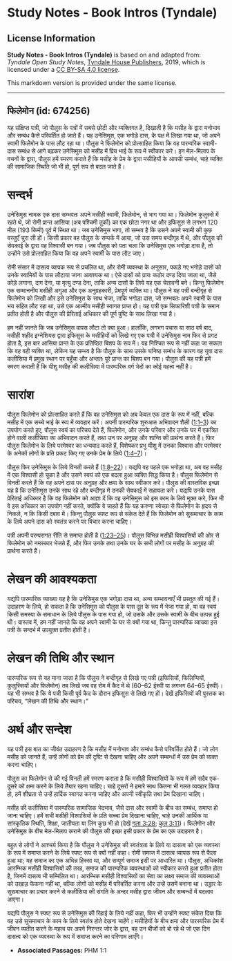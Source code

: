 # Study Notes - Book Intros (Tyndale)

## License Information

**Study Notes - Book Intros (Tyndale)** is based on and adapted from: _Tyndale Open Study Notes_, [Tyndale House Publishers](https://tyndaleopenresources.com/), 2019, which is licensed under a [CC BY-SA 4.0 license](https://creativecommons.org/licenses/by-sa/4.0/legalcode.en).

This markdown version is provided under the same license.



--------------------------------

## फिलेमोन (id: 674256)

यह संक्षिप्त पत्री, जो पौलुस के पत्रों में सबसे छोटी और व्यक्तिगत है, दिखाती है कि मसीह के द्वारा मनोभाव और सम्बंध कैसे परिवर्तित हो जाते हैं। यह उनेसिमुस, एक भगोड़े दास, के पक्ष में लिखा गया था, जो अपने स्वामी फिलेेमोन के पास लौट रहा था। पौलुस ने फिलेमोन को प्रोत्साहित किया कि वह पारम्परिक स्वामी\-दास सम्बंध से आगे बढ़कर उनेसिमुस को मसीह में प्रिय भाई के रूप में स्वीकार करे। इन मेल\-मिलाप के वचनों के द्वारा, पौलुस हमें स्मरण कराते हैं कि मसीह के प्रेम के द्वारा मसीहियों के आपसी सम्बंध, चाहे व्यक्ति की सामाजिक स्थिति जो भी हो, पूर्ण रूप से बदल जाते हैं।

सन्दर्भ
=======

उनेसिमुस नामक एक दास सम्भवतः अपने मसीही स्वामी, फिलेमोन, से भाग गया था। फिलेमोन कुलुस्से में रहते थे, जो रोमी प्रान्त आसिया (अब पश्चिमी तुर्की) का एक छोटा नगर था और इफिसुस से लगभग 120 मील (193 किमी) पूर्व में स्थित था। जब उनेसिमुस भागा, तो सम्भव है कि उसने अपने स्वामी की कुछ वस्तुएँ चुरा ली हों। किसी प्रकार वह पौलुस के सम्पर्क में आया, जो उस समय बन्दीगृह में थे, और पौलुस की सेवकाई के द्वारा वह विश्वासी बन गया। जब पौलुस को पता चला कि उनेसिमुस एक भगोड़ा दास है, तो उन्होंने उसे प्रोत्साहित किया कि वह अपने स्वामी के पास लौट जाए।

रोमी संसार में दासत्व व्यापक रूप से प्रचलित था, और रोमी व्यवस्था के अनुसार, पकड़े गए भगोड़े दासों को उनके स्वामियों के पास लौटाया जाना आवश्यक था। ऐसे दासों को प्रायः कठोर दण्ड दिया जाता था, जैसे कोड़े लगाना, दाग देना, या मृत्यु दण्ड देना, ताकि अन्य दासों के लिये यह एक चेतावनी बने। किन्तु फिलेमोन एक सम्माननीय मसीही अगुआ और एक अनुग्रहकारी, प्रेमपूर्ण व्यक्ति था। पौलुस ने यह पत्री बन्दीगृह से फिलेमोन को लिखी और इसे उनेसिमुस के साथ भेजा, ताकि भगोड़ा दास, जो सम्भवतः अपने स्वामी के पास भय सहित लौट रहा था, उसे एक आत्मीय मसीही स्वागत प्राप्त हो। यह पत्री एक सिफारिशी पत्री के समान प्रतीत होती है और पौलुस की प्रेरिताई अधिकार की पूर्ण पुष्टि के साथ लिखा गया है।

हम नहीं जानते कि जब उनेसिमुस वापस लौटा तो क्या हुआ। हालाँकि, लगभग पचास या साठ वर्ष बाद, मसीही शहीद इग्नेशियस द्वारा इफिसुस के मसीहियों को लिखे गए एक पत्री में उनेसिमुस नाम फिर से प्रगट होता है, इस बार आसिया प्रान्त के एक प्रतिष्ठित बिशप के रूप में। यह निश्चित रूप से नहीं कहा जा सकता कि वह वही व्यक्ति था, लेकिन यह सम्भव है कि पौलुस के साथ उसके घनिष्ठ सम्बंध के कारण वह युवा दास कलीसिया में प्रमुख स्थान पर पहुँचा और अन्ततः पूरे प्रान्त का बिशप बन गया। पौलुस की यह पत्री हमें स्मरण कराती है कि यीशु मसीह की कलीसिया में पारम्परिक वर्ग भेदों का कोई महत्व नहीं है।

सारांश
======

पौलुस फिलेमोन को प्रोत्साहित करते हैं कि वह उनेसिमुस को अब केवल एक दास के रूप में नहीं, बल्कि मसीह में एक सच्चे भाई के रूप में व्यवहार करें। अपनी पारम्परिक शुरुआत अभिवादन शैली ([1:1–3](https://ref.ly/Phlm1:1-Phlm1:3)) का उपयोग करते हुए, पौलुस स्वयं का परिचय देते हैं, फिलेमोन, और उनके परिवार और उनके घर में एकत्रित होने वाली कलीसिया का अभिवादन करते हैं, तथा उन पर अनुग्रह और शान्ति की प्रार्थना करते हैं। फिर पौलुस फिलेमोन के लिये परमेश्वर का धन्यवाद करते हैं, विशेषकर प्रभु यीशु में उनका विश्वास और परमेश्वर के अनेकों लोगों के प्रति प्रकट किए गए उनके प्रेम के लिये ([1:4–7](https://ref.ly/Phlm1:4-Phlm1:7))।

पौलुस फिर उनेसिमुस के लिये विनती करते हैं ([1:8–22](https://ref.ly/Phlm1:8-Phlm1:22))। यद्यपि वह पहले एक भगोड़ा था, अब वह मसीह में एक विश्वासी हो चुका है और उसने स्वयं को एक बदला हुआ व्यक्ति सिद्ध किया है। पौलुस फिलेमोन से विनती करते हैं कि वह अपने दास पर अनुग्रह और क्षमा के साथ स्वीकार करे। पौलुस की वास्तविक इच्छा यह है कि उनेसिमुस उनके साथ रहे और बन्दीगृह में उनकी सेवकाई में सहायता करे। यद्यपि उनके पास प्रेरिताई अधिकार है कि वह फिलेमोन को आज्ञा दें कि वह उनेसिमुस को इस काम के लिये मुक्त करे, फिर भी वे इस अधिकार का उपयोग नहीं करते, क्योंकि वे चाहते हैं कि यह करुणा स्वेच्छा से फिलेमोन के हृदय से निकले, न कि किसी दबाव में। किन्तु पौलुस स्पष्ट रूप से संकेत देते हैं कि फिलेमोन को सुसमाचार के काम के लिये अपने दास को स्वतंत्र करने पर विचार करना चाहिए।

पत्री अपनी परम्परागत रीति से समाप्त होती है ([1:23–25](https://ref.ly/Phlm1:23-Phlm1:25))। पौलुस विभिन्न मसीही विश्वासियों की ओर से फिलेमोन को नमस्कार भेजते हैं, और फिर उनके तथा उनके घर के सभी लोगों पर मसीह के अनुग्रह की प्रार्थना करते हैं।

लेखन की आवश्यकता
================

यद्यपि पारम्परिक व्याख्या यह है कि उनेसिमुस एक भगोड़ा दास था, अन्य सम्भावनाएँ भी प्रस्तुत की गई हैं। उदाहरण के लिये, हो सकता है कि उनेसिमुस को पौलुस के पास दूत के रूप में भेजा गया हो, या वह स्वयं किसी समस्या के समाधान के लिये पौलुस के पास गया हो, जो उसके और उसके स्वामी के बीच उत्पन्न हुई थी। वास्तव में, हम नहीं जानते कि वह अपने स्वामी के घर से क्यों गया था, किन्तु पारम्परिक व्याख्या इस पत्री के सन्दर्भ में उपयुक्त प्रतीत होती है।

लेखन की तिथि और स्थान
=====================

पारम्परिक रूप से यह माना जाता है कि पौलुस ने बन्दीगृह से लिखे गए पत्री (इफिसियों, फिलिप्पियों, कुलुस्सियों और फिलेमोन) तब लिखे जब वह रोम में कैद में थे (60–62 ईस्वी या लगभग 64–65 ईस्वी)। यह भी सम्भव है कि ये पत्री किसी पूर्व कैद के दौरान इफिसुस से लिखे गए हों। देखें इफिसियों की पुस्तक का परिचय, “लेखन की तिथि और स्थान।”

अर्थ और सन्देश
==============

यह पत्री इस बात का जीवंत उदाहरण है कि मसीह में मनोभाव और सम्बंध कैसे परिवर्तित होते हैं। जो लोग मसीह को जानते हैं, उन्हें लोगों को प्रेम की दृष्टि से देखना चाहिए और अपने सम्बन्धों में उस प्रेम को व्यक्त करना चाहिए।

पौलुस का फिलेमोन से की गई विनती हमें स्मरण कराता है कि मसीही विश्वासियों के रूप में हमें सदैव एक\-दूसरे को क्षमा करने के लिये तैयार रहना चाहिए। चाहे दूसरों ने हमारे साथ कितना भी गलत व्यवहार किया हो, हमें शीघ्रता से उन्हें हार्दिक स्वागत करना चाहिए और अपनी स्वीकृति तथा प्रेम दिखाना चाहिए।

मसीह की कलीसिया में पारम्परिक सामाजिक भेदभाव, जैसे दास और स्वामी के बीच का सम्बंध, समाप्त हो जाना चाहिए। हमें सभी मसीही विश्वासियों के प्रति सच्चा प्रेम दिखाना चाहिए, चाहे उनकी आर्थिक या सांस्कृतिक स्थिति, शिक्षा, जातीयता या लिंग कुछ भी हो (देखें [गला 3:28](https://ref.ly/Gal3:28); [कुल 3:11](https://ref.ly/Col3:11))। फिलेमोन और उनेसिमुस के बीच मेल\-मिलाप कराने की पौलुस की इच्छा इसी प्रकार के प्रेम का एक उदाहरण है।

बहुत से लोगों ने आश्चर्य किया है कि पौलुस ने उनेसिमुस की स्वतंत्रता के लिये या दासत्व को एक व्यवस्था के रूप में समाप्त करने के लिये स्पष्ट रूप से क्यों नहीं कहा। रोमी समाज में दासत्व व्यापक रूप से फैला हुआ था; यह समाज का एक अभिन्न हिस्सा था, और सम्पूर्ण समाज इसी पर आधारित था। पौलुस, अधिकांश आरम्भिक मसीही विश्वासियों की तरह, समाज की पारम्परिक व्यवस्थाओं को स्वीकार करते हुआ प्रतीत होता है, जिनमें दासत्व भी सम्मिलित था। आरम्भिक मसीही विश्वासियों का सेवा का लक्ष्य समाज की व्यवस्थाओं को उखाड़ फेंकना नहीं था, बल्कि लोगों को मसीह में परिवर्तित करना और उन्हें उसमें बनाना था। उद्धार के सुसमाचार का प्रचार करने से कलीसिया की संगति के अन्दर मसीह द्वारा जीवन और सम्बन्धों में बदलाव आएगा।

यद्यपि पौलुस ने स्पष्ट रूप से उनेसिमुस की रिहाई के लिये नहीं कहा, फिर भी उन्होंने स्पष्ट संकेत दिया कि वह उसे सुसमाचार के काम के लिये स्वतंत्र होते देखना चाहेंगे। मसीहियों के बीच क्षमा और पारस्परिक प्रेम में जीवन व्यतीत करने के महत्व पर अपने निरन्तर जोर के द्वारा, वह उन बीजों को बो रहे थे जो एक दिन दासत्व को एक व्यवस्था के रूप में समाप्त करने का परिणाम लाएँगे।

* **Associated Passages:** PHM 1:1

